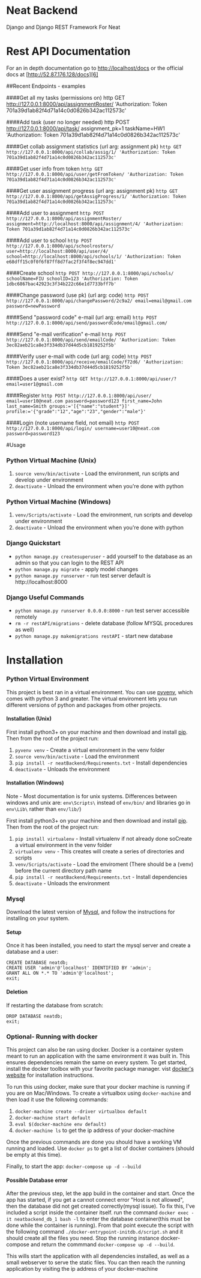 # Neat Backend

Django and Django REST Framework For Neat

# Rest API Documentation
For an in depth documentation go to [http://localhost/docs][5] or the official docs at [http://52.87.176.128/docs][6]

##Recent Endpoints - examples

####Get all my tasks (permissions on)
http GET http://127.0.0.1:8000/api/assignmentRoster/ 'Authorization: Token 701a39d1ab82f4d71a14c0d0826b342ac112573c'

####Add task (user no longer needed)
http POST http://127.0.0.1:8000/api/task/ assignment_pk=1 taskName=HW1 'Authorization: Token 701a39d1ab82f4d71a14c0d0826b342ac112573c'

####Get collab assignment statistics (url arg: assignment pk)
`http GET http://127.0.0.1:8000/api/collab/assig/1/ 'Authorization: Token 701a39d1ab82f4d71a14c0d0826b342ac112573c'`

####Get user info from token
`http GET http://127.0.0.1:8000/api/user/getFromToken/ 'Authorization: Token 701a39d1ab82f4d71a14c0d0826b342ac112573c'`

####Get user assignment progress (url arg: assignment pk)
`http GET http://127.0.0.1:8000/api/getAssigProgress/1/ 'Authorization: Token 701a39d1ab82f4d71a14c0d0826b342ac112573c'`

####Add user to assignment
`http POST http://127.0.0.1:8000/api/assignmentRoster/ assignment=http://localhost:8000/api/assignment/4/ 'Authorization: Token 701a39d1ab82f4d71a14c0d0826b342ac112573c'`

####Add user to school
`http POST http://127.0.0.1:8000/api/schoolrosters/ user=http://localhost:8000/api/user/4/ school=http://localhost:8000/api/schools/1/ 'Authorization: Token e68dff15c0f0f6f87ff8d7fac2f3f4f8ec947dd1'`

####Create school
`http POST http://127.0.0.1:8000/api/schools/ schoolName=FIU schoolID=123 'Authorization: Token 1dbc6867bac42923c3f34b222c66e1d7733bff7b'`

####Change password (use pk) (url arg: code)
`http POST http://127.0.0.1:8000/api/changePassword/2c9a2/ email=email@gmail.com password=newPassword`

####Send "password code" e-mail (url arg: email)
`http POST http://127.0.0.1:8000/api/send/passwordCode/email@gmail.com/`

####Send "e-mail verification" e-mail
`http POST http://127.0.0.1:8000/api/send/emailCode/ 'Authorization: Token 3ec82aeb21ca8e3f334db37d44d5cb1819252f5b'`

####Verify user e-mail with code (url arg: code)
`http POST http://127.0.0.1:8000/api/receive/emailCode/f72d6/ 'Authorization: Token 3ec82aeb21ca8e3f334db37d44d5cb1819252f5b'`

####Does a user exist?
`http GET http://127.0.0.1:8000/api/user/?email=user1@gmail.com`

####Register
`http POST http://127.0.0.1:8000/api/user/ email=user10@neat.com password=password123 first_name=John last_name=Smith groups:='[{"name":"student"}]' profile:='{"grade":"12","age":"23","gender":"male"}'`

####Login (note username field, not email)
`http POST http://127.0.0.1:8000/api/login/ username=user10@neat.com password=password123`

#Usage

### Python Virtual Machine (Unix)

1. `source venv/bin/activate` - Load the environment, run scripts and develop under environment
2. `deactivate` - Unload the environment when you're done with python

### Python Virtual Machine (Windows)

1. `venv/Scripts/activate` - Load the environment, run scripts and develop under environment
2. `deactivate` - Unload the environment when you're done with python


### Django Quickstart

* `python manage.py createsuperuser` - add yourself to the database as an admin so that you can login to the REST API
* `python manage.py migrate` - apply model changes
* `python manage.py runserver` - run test server default is http://localhost:8000

### Django Useful Commands

* `python manage.py runserver 0.0.0.0:8000` - run test server accessible remotely
* `rm -r restAPI/migrations` - delete database (follow MYSQL procedures as well)
* `python manage.py makemigrations restAPI` - start new database


# Installation

### Python Virtual Environment

This project is best ran in a virtual environment. You can use [pyvenv][2],
which comes with python 3 and greater. The virtual enviroment lets you run
different versions of python and packages from other projects.

#### Installation (Unix)

First install python3+ on your machine and then download and install [pip][1].
Then from the root of the project run:

1. `pyvenv venv` - Create a virtual environment in the venv folder
2. `source venv/bin/activate` - Load the environment
3. `pip install -r neatBackend/Requirements.txt` - Install dependencies
4. `deactivate` - Unloads the environment


#### Installation (Windows)
Note - Most documentation is for unix systems. Differences between windows and unix are: `env\Scripts\` instead of `env/bin/` and libraries go in `env\Lib\` rather than `env/lib/`)

First install python3+ on your machine and then download and install [pip][1].
Then from the root of the project run:

1. `pip install virtualenv` - Install virtualenv if not already done soCreate a virtual environment in the venv folder
2. `virtualenv venv` - This creates will create a series of directories and scripts
3. `venv/Scripts/activate` - Load the enviroment (There should be a (venv) before the current directory path name
4. `pip install -r neatBackend/Requirements.txt` - Install dependencies
5. `deactivate` - Unloads the environment


### Mysql

Download the latest version of [Mysql][3], and follow the instructions for installing
on your system. 


#### Setup

Once it has been installed, you need to start the mysql server and create a database and a 
user:

```
CREATE DATABASE neatdb;
CREATE USER 'admin'@'localhost' IDENTIFIED BY 'admin';
GRANT ALL ON *.* TO 'admin'@'localhost';
exit;
```
#### Deletion

If restarting the database from scratch:

```
DROP DATABASE neatdb;
exit;
```

### Optional- Running with docker

This project can also be ran using docker. Docker is a container system meant
to run an application with the same environment it was built in. This ensures
dependencies remain the same on every system. To get started, install the
docker toolbox with your favorite package manager. vist [docker's website][4] 
for installation instructions.

To run this using docker, make sure that your docker machine is running if you
are on Mac/Windows. To create a virtualbox using `docker-machine` and then load
it use the following commands:

1. `docker-machine create --driver virtualbox default`
2. `docker-machine start default`
3. `eval $(docker-machine env default)`
3. `docker-machine ls` to get the ip address of your docker-machine

Once the previous commands are done you should have a working VM running and
loaded. Use `docker ps` to get a list of docker containers (should be empty at
this time).

Finally, to start the app:
`docker-compose up -d --build`

#### Possible Database error
After the previous step, let the app build in the container and start. Once the app 
has started, if you get a cannot connect error "Host is not allowed", then the database
did not get created correctly(mysql issue). To fix this, I've included a script inside
the container itself. run the command `docker exec -it neatbackend_db_1 bash -l` to enter
the database container(this must be done while the container is running). From that 
point execute the script with the following command `./docker-entrypoint-initdb.d/script.sh` 
and it should create all the files you need. Stop the running instance docker-compose and 
return the commmand `docker-compose up -d --build`.

This wills start the application with all dependencies installed, as well as a
small webserver to serve the static files. You can then reach the running 
application by visiting the ip address of your docker-machine

[1]: https://pip.pypa.io/en/latest/installing/
[2]: https://docs.python.org/3/using/scripts.html
[3]: http://dev.mysql.com/doc/refman/5.7/en/installing.html
[4]: https://www.docker.com/products/docker-toolbox
[5]: http://localhost/docs
[6]: http://52.87.176.128/docs
